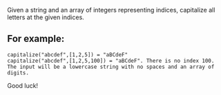 Given a string and an array of integers representing indices, capitalize all letters at the given indices.

## For example:

```
capitalize("abcdef",[1,2,5]) = "aBCdeF"
capitalize("abcdef",[1,2,5,100]) = "aBCdeF". There is no index 100.
The input will be a lowercase string with no spaces and an array of digits.
```

Good luck!
